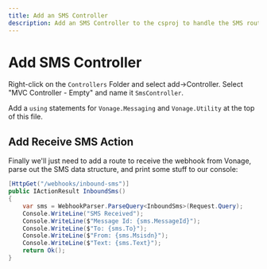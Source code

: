 ```yaml
---
title: Add an SMS Controller
description: Add an SMS Controller to the csproj to handle the SMS routes
---
```


# Add SMS Controller

Right-click on the `Controllers` Folder and select add->Controller. Select "MVC Controller - Empty" and name it `SmsController`.

Add a `using` statements for `Vonage.Messaging` and `Vonage.Utility` at the top of this file.

## Add Receive SMS Action

Finally we'll just need to add a route to receive the webhook from Vonage, parse out the SMS data structure, and print some stuff to our console:

```csharp
[HttpGet("/webhooks/inbound-sms")]
public IActionResult InboundSms()
{
    var sms = WebhookParser.ParseQuery<InboundSms>(Request.Query);
    Console.WriteLine("SMS Received");
    Console.WriteLine($"Message Id: {sms.MessageId}");
    Console.WriteLine($"To: {sms.To}");
    Console.WriteLine($"From: {sms.Msisdn}");
    Console.WriteLine($"Text: {sms.Text}");
    return Ok();
}
```
